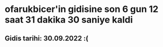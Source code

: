 # ofarukbicer'in gidisine son 6 gun 12 saat 31 dakika 30 saniye kaldi

## Gidis tarihi: 30.09.2022 :(